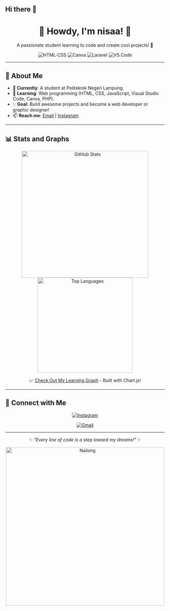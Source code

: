 ## Hi there 👋

<div align="center">
  <h1>👋 Howdy, I'm nisaa! 🌟</h1>
  <p>A passionate student learning to code and create cool projects! 🚀</p>

  <!-- Badges from Shields.io -->
  <img src="https://img.shields.io/badge/HTML-CSS-yellow?style=flat-square&logo=html5" alt="HTML-CSS"/>
  <img src="https://img.shields.io/badge/Canva-Design-blue?style=flat-square&logo=canva" alt="Canva"/>
  <img src="https://img.shields.io/badge/Laravel-Framework-red?style=flat-square&logo=laravel" alt="Laravel"/>
  <img src="https://img.shields.io/badge/VS%20Code-Editor-0078d4?style=flat-square&logo=visual-studio-code" alt="VS Code"/>
</div>

---

## 🌱 About Me
- 🏫 **Currently**: A student at Politeknik Negeri Lampung.
- 🌟 **Learning**: Web programming (HTML, CSS, JavaScript, Visual Studio Code, Canva, PHP).
- 💡 **Goal**: Build awesome projects and become a web developer or graphic designer!
- 📫 **Reach me**: [Email](mailto:mikinisa52@gmail.com) | [Instagram](https://www.instagram.com/anshlz_/)

---

## 📊 Stats and Graphs
<div align="center">
  <!-- GitHub Stats with Dark Theme -->
  <img src="https://github-readme-stats.vercel.app/api?username=Annisanurhaliza&show_icons=true&theme=dark" alt="GitHub Stats" width="400"/>
  <!-- Top Languages with Dark Theme -->
  <img src="https://github-readme-stats.vercel.app/api/top-langs/?username=Annisanurhaliza&layout=compact&theme=dark" alt="Top Languages" width="300"/>

  <!-- Link to Interactive Graph -->
  <p>📈 <a href="https://annisanurhaliza.github.io/learning-graph">Check Out My Learning Graph</a> - Built with Chart.js!</p>
</div>

---

## 📱 Connect with Me
<div align="center">
  <!-- Instagram Logo -->
  <a href="https://www.instagram.com/anshlz_/"><img src="https://img.icons8.com/color/48/000000/instagram-new.png" alt="Instagram"/></a>
  
  <!-- Updated Gmail Logo -->
  <a href="mailto:mikinisa52@gmail.com"><img src="https://img.icons8.com/ios-filled/50/000000/gmail-new.png" alt="Gmail"/></a>
</div>

---

<div align="center">
  <p>✨ <i>"Every line of code is a step toward my dreams!"</i> ✨</p>
  <img src="URL_GAMBAR_NAILONG" alt="Nailong" width="500"/>
</div>

